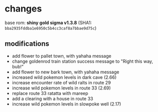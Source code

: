 
# changes

base rom: **shiny gold sigma v1.3.8** (SHA1: `bba2935fddba1e6950c5b4cc3caf8a7bbae9d75c`)

## modifications

+ add flower to pallet town, with yahaha message
+ change goldenrod train station success message to "Right this way, bub!"
+ add flower to new bark town, with yahaha message
+ increased wild pokemon levels in dark cave (2.66)
+ increase encounter rate of wild ralts in route 29
+ increase wild pokemon levels in route 33 (2.69)
+ replace route 33 ratatta with mareep
+ add a clearing with a house in route 33
+ increase wild pokemon levels in slowpoke well (2.17)
